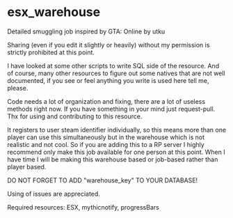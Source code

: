 # esx_warehouse
Detailed smuggling job inspired by GTA: Online by utku


Sharing (even if you edit it slightly or heavily) without my permission is strictly prohibited at this point.


I have looked at some other scripts to write SQL side of the resource. And of course, many other resources to figure out some natives that are not well documented, if you see or feel anything you write is used here tell me, please.


Code needs a lot of organization and fixing, there are a lot of useless methods right now. If you have something in your mind just request-pull. Thx for using and contributing to this resource.


It registers to user steam identifier individually, so this means more than one player can use this simultaneously but in the warehouse which is not realistic and not cool. So if you are adding this to a RP server I highly recommend only make this job available for one person at this point. When I have time I will be making this warehouse based or job-based rather than player based.


DO NOT FORGET TO ADD "warehouse_key" TO YOUR DATABASE!


Using of issues are appreciated.


Required resources:
ESX, mythicnotify, progressBars
